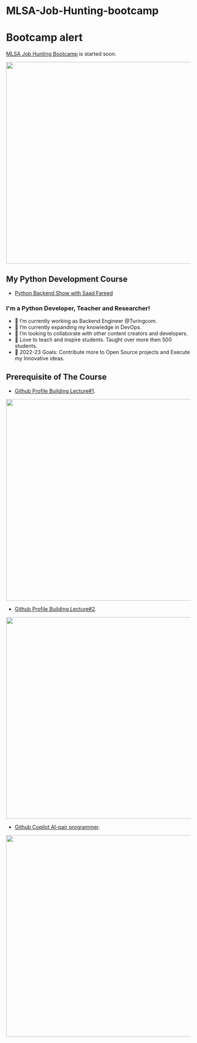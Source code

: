 # MLSA-Job-Hunting-bootcamp
# Bootcamp alert
[MLSA Job Hunting Bootcamp](https://github.com/saadfareed/MLSA-Job-Hunting-bootcamp) is started soon.

<img alt="" src="https://socialify.git.ci/saadfareed/MLSA-Job-Hunting-bootcamp/image?descriptionEditable=saad&font=Inter&forks=1&language=1&owner=1&pattern=Circuit%20Board&stargazers=1&theme=Dark" width="550" />

## My Python Development Course 
- [Python Backend Show with Saad Fareed](https://www.youtube.com/channel/UCB5JukXadSvscRtCI0JfGmw)

### I'm a Python Developer, Teacher and Researcher!
- 🔭 I’m currently working as Backend Engineer @Turingcom.
- 🌱 I’m currently expanding my knowledge in DevOps.
- 👯 I’m looking to collaborate with other content creators and developers.
- 📢 Love to teach and inspire students. Taught over more then 500 students.
- 🥅 2022-23 Goals: Contribute more to Open Source projects and Execute my Innovative ideas.

## Prerequisite of The Course
- [Github Profile Building Lecture#1](https://www.youtube.com/watch?v=UB2CT6nEQjo).
<img alt="" src="\Template\lecture#1.png" width="550" />

- [Github Profile Building Lecture#2](https://www.youtube.com/watch?v=cMyMr3qpjEo).
<img alt="" src="\Template\lecture#2.png" width="550" />


- [Github Copilot AI-pair programmer](https://www.youtube.com/watch?v=r0rcDxus0Rw).
<img alt="" src="\Template\lecture#3.png" width="550" />
